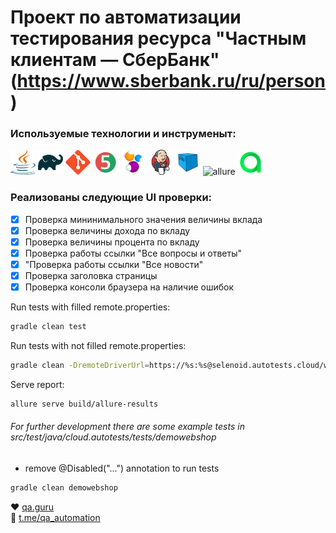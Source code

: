 # Проект по автоматизации тестирования ресурса "Частным клиентам — СберБанк" (https://www.sberbank.ru/ru/person)

### Используемые технологии и инструменыт:
<p align="left">
<img height="40" width="40" src="src/test/resources/images/java-logo.svg" alt=""java">
<img height="40" width="40" src="src/test/resources/images/gradle-logo.svg" alt="gradle">
<img height="40" width="40" src="src/test/resources/images/git-logo.svg" alt="git">
<img height="40" width="40" src="src/test/resources/images/junit5-logo.svg" alt="junit5">
<img height="40" width="40" src="src/test/resources/images/selenide-logo.svg" alt="selenide">
<img height="40" width="40" src="src/test/resources/images/jenkins-logo.svg" alt="jenkins">
<img height="40" width="40" src="src/test/resources/images/selenoid-logo.svg" alt="selenoid">
<img height="40" width="40" src="src/test/resources/images/allure-Report-logo.svg" alt="allure">
<img height="40" width="40" src="src/test/resources/images/allure-ee-logo.svg" alt="allure-testops">
</p>

### Реализованы следующие UI проверки:
- [X] Проверка мининимального значения величины вклада
- [X] Проверка величины дохода по вкладу
- [X] Проверка величины процента по вкладу
- [X] Проверка работы ссылки "Все вопросы и ответы"
- [X] "Проверка работы ссылки "Все новости" 
- [X] Проверка заголовка страницы
- [X] Проверка консоли браузера на наличие ошибок

Run tests with filled remote.properties:
```bash
gradle clean test
```

Run tests with not filled remote.properties:
```bash
gradle clean -DremoteDriverUrl=https://%s:%s@selenoid.autotests.cloud/wd/hub/ -DvideoStorage=https://selenoid.autotests.cloud/video/ -Dthreads=1 test
```

Serve report:
```bash
allure serve build/allure-results
```


###### For further development there are some example tests in src/test/java/cloud.autotests/tests/demowebshop
* remove @Disabled("...") annotation to run tests
```bash
gradle clean demowebshop
```

:heart: <a target="_blank" href="https://qa.guru">qa.guru</a><br/>
:blue_heart: <a target="_blank" href="https://t.me/qa_automation">t.me/qa_automation</a>
